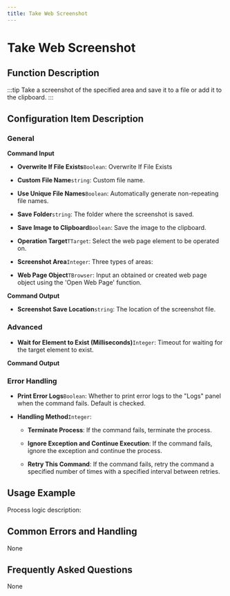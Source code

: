 ```yaml
---
title: Take Web Screenshot
---
```


# Take Web Screenshot

## Function Description

:::tip 
Take a screenshot of the specified area and save it to a file or add it to the clipboard.
:::

## Configuration Item Description

### General

**Command Input**

- **Overwrite If File Exists**`Boolean`: Overwrite If File Exists

- **Custom File Name**`string`: Custom file name.

- **Use Unique File Names**`Boolean`: Automatically generate non-repeating file names.

- **Save Folder**`string`: The folder where the screenshot is saved.

- **Save Image to Clipboard**`Boolean`: Save the image to the clipboard.

- **Operation Target**`TTarget`: Select the web page element to be operated on.

- **Screenshot Area**`Integer`: Three types of areas:

- **Web Page Object**`TBrowser`: Input an obtained or created web page object using the 'Open Web Page' function.


**Command Output**

- **Screenshot Save Location**`string`: The location of the screenshot file.

### Advanced

- **Wait for Element to Exist (Milliseconds)**`Integer`: Timeout for waiting for the target element to exist.


**Command Output**

### Error Handling

- **Print Error Logs**`Boolean`: Whether to print error logs to the "Logs" panel when the command fails. Default is checked. 

- **Handling Method**`Integer`:

    - **Terminate Process**: If the command fails, terminate the process.

    - **Ignore Exception and Continue Execution**: If the command fails, ignore the exception and continue the process.

    - **Retry This Command**: If the command fails, retry the command a specified number of times with a specified interval between retries.

## Usage Example

Process logic description:

## Common Errors and Handling

None

## Frequently Asked Questions

None

